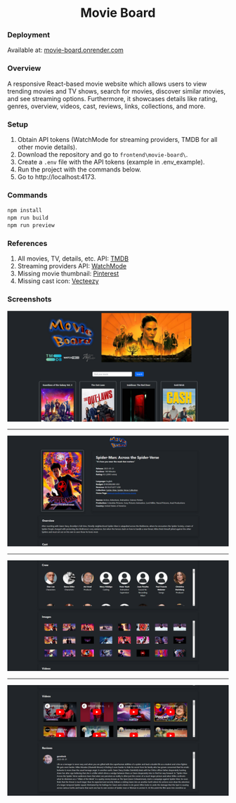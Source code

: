 <h1 align="center">Movie Board</h1>

### Deployment

Available at: [movie-board.onrender.com](https://movie-board.onrender.com)

### Overview

A responsive React-based movie website which allows users to view trending movies and TV shows, search for movies, discover similar movies, and see streaming options. Furthermore, it showcases details like rating, genres, overview, videos, cast, reviews, links, collections, and more.

### Setup

1. Obtain API tokens (WatchMode for streaming providers, TMDB for all other movie details).
2. Download the repository and go to `frontend\movie-board\`.
3. Create a `.env` file with the API tokens (example in .env_example).
4. Run the project with the commands below.
5. Go to http://localhost:4173.

### Commands

```bash
npm install
npm run build
npm run preview
```

### References

1. All movies, TV, details, etc. API: [TMDB](https://www.themoviedb.org)
2. Streaming providers API: [WatchMode](https://www.watchmode.com)
3. Missing movie thumbnail: [Pinterest](https://www.pinterest.ca/pin/movie-icon-aesthetic-black-and-white--208361920250010171)
4. Missing cast icon: [Vecteezy](https://www.vecteezy.com/vector-art/8442086-illustration-of-human-icon-vector-user-symbol-icon-modern-design-on-blank-background)

### Screenshots

![App screenshot 1](frontend/movie-board/src/assets/app1.png)

<hr/>

![App screenshot 2](frontend/movie-board/src/assets/app2.png)

<hr/>

![App screenshot 3](frontend/movie-board/src/assets/app3.png)

<hr/>

![App screenshot 4](frontend/movie-board/src/assets/app4.png)
